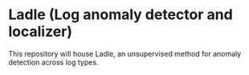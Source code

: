 # Ladle (Log anomaly detector and localizer)
This repository will house Ladle, an unsupervised method for anomaly detection across log types.
